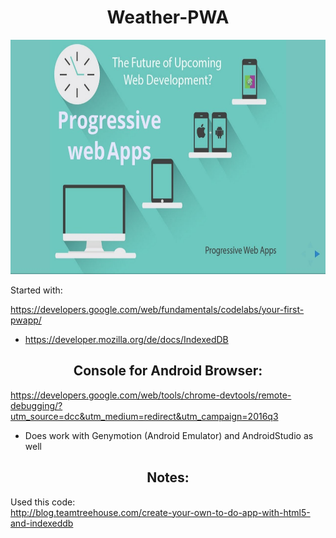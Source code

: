 <center><h1>Weather-PWA</h1> </center>

<img src="images/dev.jpg" alt="alt text" width="850" height="375">

Started with: <br/>


https://developers.google.com/web/fundamentals/codelabs/your-first-pwapp/
  + https://developer.mozilla.org/de/docs/IndexedDB<br/>


<center> <h2> Console for Android Browser:</h2></center>
 
 https://developers.google.com/web/tools/chrome-devtools/remote-debugging/?utm_source=dcc&utm_medium=redirect&utm_campaign=2016q3 <br/>
  
- Does work with Genymotion (Android Emulator) and AndroidStudio as well  


<center> <h2> Notes:</h2></center>


Used this code: <br/>
http://blog.teamtreehouse.com/create-your-own-to-do-app-with-html5-and-indexeddb





